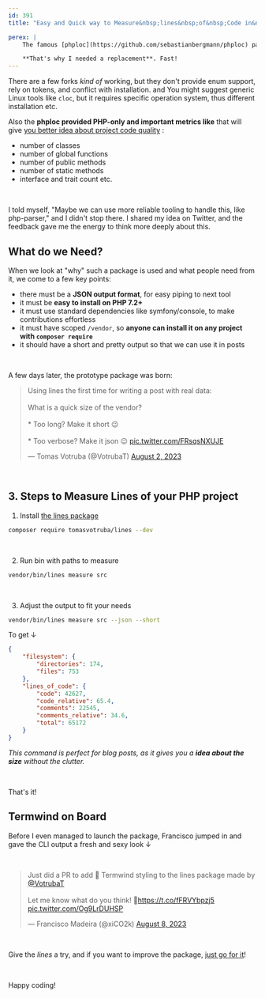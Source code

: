 ```yaml
---
id: 391
title: "Easy and Quick way to Measure&nbsp;lines&nbsp;of&nbsp;Code in&nbsp;PHP"

perex: |
    The famous [phploc](https://github.com/sebastianbergmann/phploc) package to measure project size was archived by Sebastian on Jan 10, 2023. I used this package to get feedback on [CLI apps vendor shrink](/blog/unleash-the-power-of-simplicity-php-cli-app-with-minimal-dependencies) and for [fast estimation of project size in Rector upgrades](https://getrector.com/hire-team).

    **That's why I needed a replacement**. Fast!
---
```


There are a few forks *kind of* working, but they don't provide enum support, rely on tokens, and conflict with installation. and You might suggest generic Linux tools like `cloc`, but it requires specific operation system, thus different installation etc.

Also the **phploc provided PHP-only and important metrics like** that will give [you better idea about project code quality](https://matthiasnoback.nl/2019/09/using-phploc-for-quick-code-quality-estimation-part-1/) :

* number of classes
* number of global functions
* number of public methods
* number of static methods
* interface and trait count etc.

<br>

I told myself, "Maybe we can use more reliable tooling to handle this, like php-parser," and I didn't stop there. I shared my idea on Twitter, and the feedback gave me the energy to think more deeply about this.

## What do we Need?

When we look at "why" such a package is used and what people need from it, we come to a few key points:

* there must be a **JSON output format**, for easy piping to next tool
* it must be **easy to install on PHP 7.2+**
* it must use standard dependencies like symfony/console, to make contributions effortless
* it must have scoped `/vendor`, so **anyone can install it on any project with `composer require`**
* it should have a short and pretty output so that we can use it in posts

<br>

A few days later, the prototype package was born:

<blockquote class="twitter-tweet"><p lang="en" dir="ltr">Using lines the first time for writing a post with real data:<br><br>What is a quick size of the vendor?<br><br>* Too long? Make it short 😉<br><br>* Too verbose? Make it json 😉 <a href="https://t.co/FRsqsNXUJE">pic.twitter.com/FRsqsNXUJE</a></p>&mdash; Tomas Votruba (@VotrubaT) <a href="https://twitter.com/VotrubaT/status/1686671043677523968?ref_src=twsrc%5Etfw">August 2, 2023</a></blockquote>

<br>

## 3. Steps to Measure Lines of your PHP project


1. Install [the lines package](https://github.com/tomasVotruba/lines)

```bash
composer require tomasvotruba/lines --dev
```

<br>

2. Run bin with paths to measure

```bash
vendor/bin/lines measure src
```

<br>

3. Adjust the output to fit your needs

```bash
vendor/bin/lines measure src --json --short
```

To get ↓

```json
{
    "filesystem": {
        "directories": 174,
        "files": 753
    },
    "lines_of_code": {
        "code": 42627,
        "code_relative": 65.4,
        "comments": 22545,
        "comments_relative": 34.6,
        "total": 65172
    }
}
```

*This command is perfect for blog posts, as it gives you a **idea about the size** without the clutter.*

<br>


That's it!


## Termwind on Board

Before I even managed to launch the package, Francisco jumped in and gave the CLI output a fresh and sexy look ↓

<br>

<blockquote class="twitter-tweet"><p lang="en" dir="ltr">Just did a PR to add 🍃 Termwind styling to the lines package made by <a href="https://twitter.com/VotrubaT?ref_src=twsrc%5Etfw">@VotrubaT</a> <br><br>Let me know what do you think! 👊<a href="https://t.co/fFRVYbpzj5">https://t.co/fFRVYbpzj5</a> <a href="https://t.co/Og9LrDUHSP">pic.twitter.com/Og9LrDUHSP</a></p>&mdash; Francisco Madeira (@xiCO2k) <a href="https://twitter.com/xiCO2k/status/1689052931125854208?ref_src=twsrc%5Etfw">August 8, 2023</a></blockquote> <script async src="https://platform.twitter.com/widgets.js" charset="utf-8"></script>

<br>

Give the *lines* a try, and if you want to improve the package, [just go for it](https://github.com/tomasVotruba/lines)!

<br>

Happy coding!
